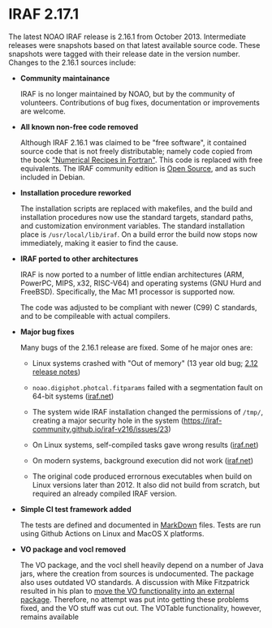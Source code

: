 # IRAF 2.17.1

The latest NOAO IRAF release is 2.16.1 from October 2013. Intermediate
releases were snapshots based on that latest available source code. These
snapshots were tagged with their release date in the version number.
Changes to the 2.16.1 sources include:

* __Community maintainance__

   IRAF is no longer maintained by NOAO, but by the community of
   volunteers. Contributions of bug fixes, documentation or improvements
   are welcome.

* __All known non-free code removed__

   Although IRAF 2.16.1 was claimed to be "free software", it contained
   source code that is not freely distributable; namely code copied from the
   book ["Numerical Recipes in Fortran"](http://numerical.recipes/). This
   code is replaced with free equivalents. The IRAF community edition is
   [Open Source](https://opensource.org/docs/osd), and as such included in
   Debian.

* __Installation procedure reworked__

   The installation scripts are replaced with makefiles, and the build
   and installation procedures now use the standard targets, standard
   paths, and customization environment variables. The standard
   installation place is `/usr/local/lib/iraf`. On a build error the
   build now stops now immediately, making it easier to find the
   cause.
   
* __IRAF ported to other architectures__

   IRAF is now ported to a number of little endian architectures (ARM,
   PowerPC, MIPS, x32, RISC-V64) and operating systems (GNU Hurd and
   FreeBSD). Specifically, the Mac M1 processor is supported now.

   The code was adjusted to be compliant with newer (C99) C standards,
   and to be compileable with actual compilers.

* __Major bug fixes__

  Many bugs of the 2.16.1 release are fixed. Some of he major ones are:
  
   - Linux systems crashed with "Out of memory" (13 year old bug;
     [2.12 release notes](https://github.com/iraf-community/iraf/blob/9590f4/doc/notes.v212#L1065-L1075))
   
   - `noao.digiphot.photcal.fitparams` failed with a segmentation
     fault on 64-bit systems
     ([iraf.net](https://iraf.net/forum/viewtopic.php?showtopic=1467834))
   
   - The system wide IRAF installation changed the permissions of
     `/tmp/`, creating a major security hole in the system
     (https://iraf-community.github.io/iraf-v216/issues/23)
   
   - On Linux systems, self-compiled tasks gave wrong results
     ([iraf.net](https://iraf.net/forum/viewtopic.php?showtopic=1467841))
   
   - On modern systems, background execution did not work
     ([iraf.net](https://iraf.net/forum/viewtopic.php?showtopic=1467431))

   -  The original code produced errornous executables when build on
      Linux versions later than 2012. It also did not build from
      scratch, but required an already compiled IRAF version.

* __Simple CI test framework added__

    The tests are defined and documented in
    [MarkDown](https://github.com/iraf-community/iraf/blob/main/test/README.md)
    files. Tests are run using Github Actions on Linux and MacOS X platforms.

* __VO package and vocl removed__

    The VO package, and the vocl shell heavily depend on a number of
    Java jars, where the creation from sources is undocumented. The
    package also uses outdated VO standards. A discussion with Mike
    Fitzpatrick resulted in his plan to [move the VO functionality
    into an external
    package](https://iraf-community.github.io/iraf-v216/issues/90).
    Therefore, no attempt was put into getting these problems fixed,
    and the VO stuff was cut out.  The VOTable functionality, however,
    remains available
